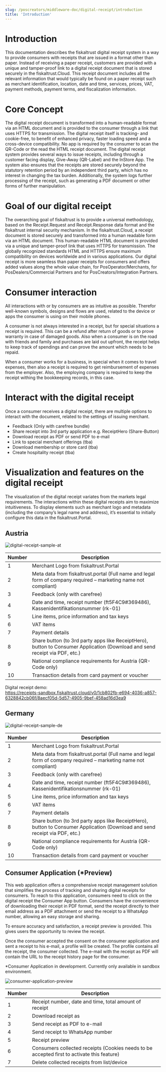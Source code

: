```yaml
---
slug: /poscreators/middleware-doc/digital-receipt/introduction
title: 'Introduction'
---
```


# Introduction 

This documentation describes the fiskaltrust digital receipt system in a way to provide consumers with receipts that are issued in a format other than paper. Instead of receiving a paper receipt, customers are provided with a unique and tamper-proof link to a digital receipt document that is stored securely in the fiskaltrust.Cloud. This receipt document includes all the relevant information that would typically be found on a paper receipt such as merchant identification, location, date and time, services, prices, VAT, payment methods, payment terms, and fiscalization information. 

# Core Concept 

The digital receipt document is transformed into a human-readable format via an HTML document and is provided to the consumer through a link that uses HTTPS for transmission. The digital receipt itself is tracking- and cookie-free, to benefit of enhanced privacy, faster loading speed and a cross-device compatibility. No app is required by the consumer to scan the QR-Code or the read the HTML receipt document. The digital receipt system provides several ways to issue receipts, including through a customer facing display, Give-Away (QR-Label) and the InStore App. The system also ensures that the receipts are stored securely beyond the statutory retention period by an independent third party, which has no interest in changing the tax burden. Additionally, the system logs further processing of the receipt, such as generating a PDF document or other forms of further manipulation. 

# Goal of our digital receipt 

The overarching goal of fiskaltrust is to provide a universal methodology, based on the Receipt.Request and Receipt.Response data format and the fiskaltrust internal security mechanism. In the fiskaltrust.Cloud, a receipt document is stored securely and transformed into a human readable form via an HTML document. This human-readable HTML document is provided via a unique and tamper-proof link that uses HTTPS for transmission. The globally recognized standards HTML and HTTPS ensure maximum compatibility on devices worldwide and in various applications. Our digital receipt is more seamless than paper receipts for consumers and offers added values along the whole value chain, for PosOperator/Merchants, for PosDealers/Commercial Partners and for PosCreators/Integration Partners. 

# Consumer interaction 

All interactions with or by consumers are as intuitive as possible. Therefor well-known symbols, designs and flows are used, related to the device or apps the consumer is using on their mobile phones.

A consumer is not always interested in a receipt, but for special situations a receipt is required. This can be a refund after return of goods or to prove warranty in case of damaged goods. Also when a consumer is on the road with friends and family and purchases are laid out upfront, the receipt helps to keep track of spendings and can prove the amount which needs to be repaid.

When a consumer works for a business, in special when it comes to travel expenses, then also a receipt is required to get reimbursement of expenses from the employer. Also, the employing company is required to keep the receipt withing the bookkeeping records, in this case.

# Interact with the digital receipt 

Once a consumer receives a digital receipt, there are multiple options to interact with the document, related to the settings of issuing merchant. 
- Feedback (Only with carefree bundle)
- Share receipt into 3rd party application e.g. ReceiptHero (Share-Button) 
- Download receipt as PDF or send PDF to e-mail
- Link to special merchant offerings (tba) 
- Download membership or store card (tba)
- Create hospitality receipt (tba)

# Visualization and features on the digital receipt

The visualization of the digital receipt variates from the markets legal requirements. The interactions within these digital receipts aim to maximize intuitiveness. To display elements such as merchant logo and metadata (including the company’s legal name and address), it’s essential to initially configure this data in the fiskaltrust.Portal.

## Austria 



![digital-receipt-sample-at](/doc/digital-receipt/General/digita_receipt_sample_at.png)

| Number  | Description |
| ------------- | ------------- |
| 1  | Merchant Logo from fiskaltrust.Portal   |
| 2  | Meta data from fiskaltrust.portal (Full name and legal form of company required – marketing name not compliant)   |
| 3  | Feedback (only with carefree)   |
| 4  | Date and time, receipt number (ft5F4C9#369486), Kassenidentifikationsnummer (rk-01)   |
| 5  | Line items, price information and tax keys   |
| 6  | VAT items   |
| 7  | Payment details   |
| 8  | Share button (to 3rd party apps like ReceiptHero), button to Consumer Application (Download and send receipt via PDF, etc.)   |
| 9  | National compliance requirements for Austria (QR-Code only)   |
| 10  | Transaction details from card payment or voucher   |

Digital receipt demo: <br/>
https://receipts-sandbox.fiskaltrust.cloud/v0/1cb802fb-e694-4036-a857-6328842cb06f/8aecf05d-5d57-4905-9bef-458ad16d3ea9

## Germany 

![digital-receipt-sample-de](/doc/digital-receipt/General/digita_receipt_sample_de.png)

| Number  | Description |
| ------------- | ------------- |
| 1  | Merchant Logo from fiskaltrust.Portal   |
| 2  | Meta data from fiskaltrust.portal (Full name and legal form of company required – marketing name not compliant)   |
| 3  | Feedback (only with carefree)   |
| 4  | Date and time, receipt number (ft5F4C9#369486), Kassenidentifikationsnummer (rk-01)   |
| 5  | Line items, price information and tax keys   |
| 6  | VAT items   |
| 7  | Payment details   |
| 8  | Share button (to 3rd party apps like ReceiptHero), button to Consumer Application (Download and send receipt via PDF, etc.)   |
| 9  | National compliance requirements for Austria (QR-Code only)   |
| 10  | Transaction details from card payment or voucher   |

## Consumer Application (*Preview) 

This web application offers a comprehensive receipt management solution that simplifies the process of tracking and sharing digital receipts for consumers. To reach to this application, consumers need to click on the digital receipt the Consumer App button. Consumers have the convenience of downloading their receipt in PDF format, send the receipt directly to their email address as a PDF attachment or send the receipt to a WhatsApp number, allowing an easy storage and sharing.

To ensure accuracy and satisfaction, a receipt preview is provided. This gives users the opportunity to review the receipt.

Once the consumer accepted the consent on the consumer application and sent a receipt to his e-mail, a profile will be created. The profile contains all the receipt, the consumer collected. The e-mail with the receipt as PDF will contain the URL to the receipt history page for the consumer. 

*Consumer Application in development. Currently only available in sandbox environment. 

![consumer-application-preview](/doc/digital-receipt/General/consumer_application.png)

| Number  | Description |
| ------------- | ------------- |
| 1  | Receipt number, date and time, total amount of receipt   |
| 2  | Download receipt as  |
| 3  | Send receipt as PDF to e-mail  |
| 4  | Send receipt to WhatsApp number  |
| 5  | Receipt preview  |
| 6  | Consumers collected receipts (Cookies needs to be accepted first to activate this feature)  |
| 7  | Delete collected receipts from list/device  |
